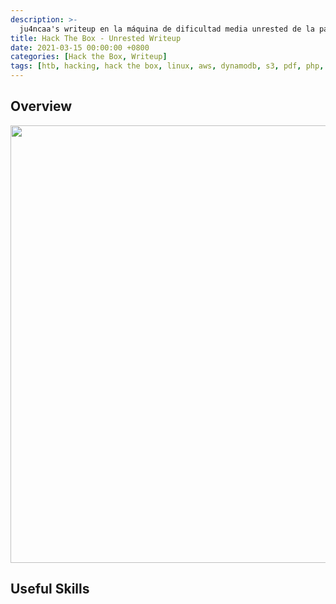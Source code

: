 ```yaml
---
description: >-
  ju4ncaa's writeup en la máquina de dificultad media unrested de la página https://hackthebox.eu
title: Hack The Box - Unrested Writeup
date: 2021-03-15 00:00:00 +0800
categories: [Hack the Box, Writeup]
tags: [htb, hacking, hack the box, linux, aws, dynamodb, s3, pdf, php, lfi, mrr3boot, medium, writeup, redteam]
---
```


## Overview

<div align="center"><img width="700px" src="https://github.com/user-attachments/assets/6739aba8-6fd7-48f4-9571-61aba4c2fbcd"></div>

## Useful Skills
